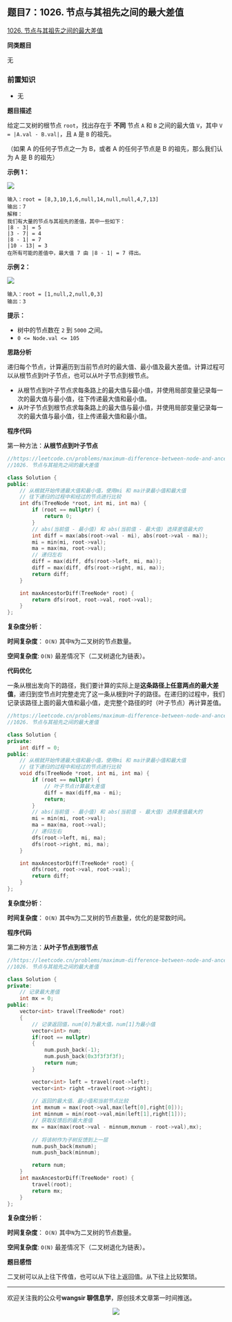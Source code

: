 ## 题目7：1026. 节点与其祖先之间的最大差值

[1026. 节点与其祖先之间的最大差值](https://leetcode.cn/problems/maximum-difference-between-node-and-ancestor/)

**同类题目**

无

### 前置知识

- 无

**题目描述**

给定二叉树的根节点 `root`，找出存在于 **不同** 节点 `A` 和 `B` 之间的最大值 `V`，其中 `V = |A.val - B.val|`，且 `A` 是 `B` 的祖先。

（如果 A 的任何子节点之一为 B，或者 A 的任何子节点是 B 的祖先，那么我们认为 A 是 B 的祖先）

 

**示例 1：**

<img src ="https://cdn.jsdelivr.net/gh/pingguo1987/CSP-NOIP-GESP-/image/pic/二叉树/二叉树_题目7：1026. 节点与其祖先之间的最大差值/tmp-tree.jpg" />

```
输入：root = [8,3,10,1,6,null,14,null,null,4,7,13]
输出：7
解释： 
我们有大量的节点与其祖先的差值，其中一些如下：
|8 - 3| = 5
|3 - 7| = 4
|8 - 1| = 7
|10 - 13| = 3
在所有可能的差值中，最大值 7 由 |8 - 1| = 7 得出。
```

**示例 2：**

<img src ="https://cdn.jsdelivr.net/gh/pingguo1987/CSP-NOIP-GESP-/image/pic/二叉树/二叉树_题目7：1026. 节点与其祖先之间的最大差值/tmp-tree-1.jpg" />

```
输入：root = [1,null,2,null,0,3]
输出：3
```

 

**提示：**

- 树中的节点数在 `2` 到 `5000` 之间。
- `0 <= Node.val <= 105`

**思路分析**

递归每个节点，计算遍历到当前节点时的最大值、最小值及最大差值。计算过程可以从根节点到叶子节点，也可以从叶子节点到根节点。

- 从根节点到叶子节点求每条路上的最大值与最小值，并使用局部变量记录每一次的最大值与最小值，往下传递最大值和最小值。
- 从叶子节点到根节点求每条路上的最大值与最小值，并使用局部变量记录每一次的最大值与最小值，往上传递最大值和最小值。



**程序代码**

第一种方法：**从根节点到叶子节点**

```c++
//https://leetcode.cn/problems/maximum-difference-between-node-and-ancestor/description/
//1026. 节点与其祖先之间的最大差值

class Solution {
public:
    // 从根就开始传递最大值和最小值，使用mi 和 ma计录最小值和最大值
    // 往下递归的过程中和经过的节点进行比较
    int dfs(TreeNode *root, int mi, int ma) {
        if (root == nullptr) {
            return 0;
        }
        // abs(当前值 - 最小值) 和 abs(当前值 - 最大值) 选择差值最大的          
        int diff = max(abs(root->val - mi), abs(root->val - ma));
        mi = min(mi, root->val);
        ma = max(ma, root->val);
        // 递归左右
        diff = max(diff, dfs(root->left, mi, ma));
        diff = max(diff, dfs(root->right, mi, ma));
        return diff;
    }

    int maxAncestorDiff(TreeNode* root) {
        return dfs(root, root->val, root->val);
    }
};
```

**复杂度分析**：

**时间复杂度**： `O(N)`  其中` N `为二叉树的节点数量。

**空间复杂度**:  `O(N)` 最差情况下（二叉树退化为链表）。



**代码优化**

一条从根出发向下的路径，我们要计算的实际上是**这条路径上任意两点的最大差值**，递归到空节点时完整走完了这一条从根到叶子的路径。在递归的过程中，我们记录该路径上面的最大值和最小值，走完整个路径的时（叶子节点）再计算差值。

```c++
//https://leetcode.cn/problems/maximum-difference-between-node-and-ancestor/description/
//1026. 节点与其祖先之间的最大差值

class Solution {
private:
    int diff = 0;
public:
    // 从根就开始传递最大值和最小值，使用mi 和 ma计录最小值和最大值
    // 往下递归的过程中和经过的节点进行比较
    void dfs(TreeNode *root, int mi, int ma) {
        if (root == nullptr) {
            // 叶子节点计算最大差值
            diff = max(diff,ma - mi);
            return;
        }
        // abs(当前值 - 最小值) 和 abs(当前值 - 最大值) 选择差值最大的          
        mi = min(mi, root->val);
        ma = max(ma, root->val);
        // 递归左右
        dfs(root->left, mi, ma);
        dfs(root->right, mi, ma);
    }

    int maxAncestorDiff(TreeNode* root) {
        dfs(root, root->val, root->val);
        return diff;
    }
};
```

**复杂度分析**：

**时间复杂度**： `O(N)`  其中` N `为二叉树的节点数量，优化的是常数时间。

**程序代码**

第二种方法：**从叶子节点到根节点**

```c++
//https://leetcode.cn/problems/maximum-difference-between-node-and-ancestor/description/
//1026. 节点与其祖先之间的最大差值

class Solution {
private:
    // 记录最大差值
    int mx = 0;
public:
    vector<int> travel(TreeNode* root)
    {
        // 记录返回值，num[0]为最大值，num[1]为最小值
        vector<int> num;
        if(root == nullptr)
        {
            num.push_back(-1);
            num.push_back(0x3f3f3f3f);
            return num;
        }

        vector<int> left = travel(root->left);
        vector<int> right =travel(root->right);
		
        // 返回的最大值、最小值和当前节点比较
        int mxnum = max(root->val,max(left[0],right[0]));
        int minnum = min(root->val,min(left[1],right[1]));
        // 获取反馈后的最大差值
        mx = max(max(root->val - minnum,mxnum - root->val),mx);
        
        // 将该树作为子树反馈到上一层
        num.push_back(mxnum);
        num.push_back(minnum);

        return num;
    }
    int maxAncestorDiff(TreeNode* root) {
        travel(root);
        return mx;
    }
};

```

**复杂度分析**：

**时间复杂度**： `O(N)`  其中` N `为二叉树的节点数量。

**空间复杂度**:  `O(N)` 最差情况下（二叉树退化为链表）。



**题目感悟**

二叉树可以从上往下传值，也可以从下往上返回值。从下往上比较繁琐。



---

欢迎关注我的公众号**wangsir 聊信息学**，原创技术文章第一时间推送。

<center>
    <img src="https://cdn.jsdelivr.net/gh/pingguo1987/CSP-NOIP-GESP-/image/pic/公众号-扫码版.png">
</center>
